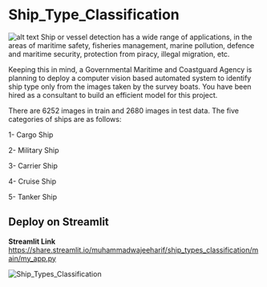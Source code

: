 # Ship_Type_Classification
![alt text](https://www.mdpi.com/information/information-12-00302/article_deploy/html/images/information-12-00302-g002.png)
Ship or vessel detection has a wide range of applications, in the areas of maritime safety, fisheries management, marine pollution, defence and maritime security, protection from piracy, illegal migration, etc.

Keeping this in mind, a Governmental Maritime and Coastguard Agency is planning to deploy a computer vision based automated system to identify ship type only from the images taken by the survey boats. You have been hired as a consultant to build an efficient model for this project.

There are 6252 images in train and 2680 images in test data. The five categories of ships are as follows:

1- Cargo Ship

2- Military Ship

3- Carrier Ship

4- Cruise Ship

5- Tanker Ship

## Deploy on Streamlit
**Streamlit Link**
https://share.streamlit.io/muhammadwajeeharif/ship_types_classification/main/my_app.py

![Ship_Types_Classification](https://user-images.githubusercontent.com/72565549/164227947-b45abadd-5d8c-4b6c-9d1a-4849211123fe.gif)

